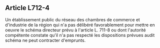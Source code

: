 Article L712-4
----
Un établissement public du réseau des chambres de commerce et d'industrie de la
région qui n'a pas délibéré favorablement pour mettre en oeuvre le schéma
directeur prévu à l'article L. 711-8 ou dont l'autorité compétente constate
qu'il n'a pas respecté les dispositions prévues audit schéma ne peut contracter
d'emprunts.
